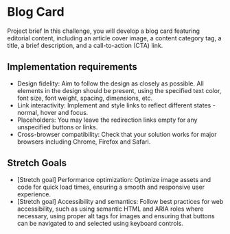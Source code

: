 # Blog Card
Project brief
In this challenge, you will develop a blog card featuring editorial content, including an article cover image, a content category tag, a title, a brief description, and a call-to-action (CTA) link.

## Implementation requirements
- Design fidelity: Aim to follow the design as closely as possible. All elements in the design should be present, using the specified text color, font size, font weight, spacing, dimensions, etc.
- Link interactivity: Implement and style links to reflect different states - normal, hover and focus.
- Placeholders: You may leave the redirection links empty for any unspecified buttons or links.
- Cross-browser compatibility: Check that your solution works for major browsers including Chrome, Firefox and Safari.

## Stretch Goals
- [Stretch goal] Performance optimization: Optimize image assets and code for quick load times, ensuring a smooth and responsive user experience.
- [Stretch goal] Accessibility and semantics: Follow best practices for web accessibility, such as using semantic HTML and ARIA roles where necessary, using proper alt tags for images and ensuring that buttons can be navigated to and selected using keyboard controls.